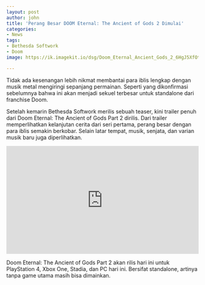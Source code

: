 ```yaml
---
layout: post
author: john
title: 'Perang Besar DOOM Eternal: The Ancient of Gods 2 Dimulai'
categories:
- News
tags:
- Bethesda Softwork
- Doom
image: https://ik.imagekit.io/dsg/Doom_Eternal_Ancient_Gods_2_6HgJ5XfOtSq.jpg

---
```

Tidak ada kesenangan lebih nikmat membantai para iblis lengkap dengan musik metal mengiringi sepanjang permainan. Seperti yang dikonfirmasi sebelumnya bahwa ini akan menjadi sekuel terbesar untuk standalone dari franchise Doom.

Setelah kemarin Bethesda Softwork merilis sebuah teaser, kini trailer penuh dari Doom Eternal: The Ancient of Gods Part 2 dirilis. Dari trailer memperlihatkan kelanjutan cerita dari seri pertama, perang besar dengan para iblis semakin berkobar. Selain latar tempat, musik, senjata, dan varian musik baru juga diperlihatkan.

<style>.embed-container { position: relative; padding-bottom: 56.25%; height: 0; overflow: hidden; max-width: 100%; } .embed-container iframe, .embed-container object, .embed-container embed { position: absolute; top: 0; left: 0; width: 100%; height: 100%; }</style><div class='embed-container'><iframe src='https://www.youtube.com/embed//kwAg53yq9uE' frameborder='0' allowfullscreen></iframe></div>

Doom Eternal: The Ancient of Gods Part 2 akan rilis hari ini untuk PlayStation 4, Xbox One, Stadia, dan PC hari ini. Bersifat standalone, artinya tanpa game utama masih bisa dimainkan.